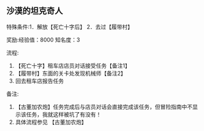 ## 沙漠的坦克奇人
特殊条件:1．解放【死亡十字后】 2．去过【履带村】

奖励:经验值：8000 知名度：3

流程:

1. 【死亡十字】租车店店员对话接受任务【备注1】
2. 【履带村】东面的关卡处发现机械师【备注2】
3. 回去租车店报告任务


备注:

1. 【古董加农炮】任务完成后与店员对话会直接完成该任务，但冒险指南中不显示该任务，我就这样被坑了有没有！
2. 具体流程参见 【古董加农炮】
